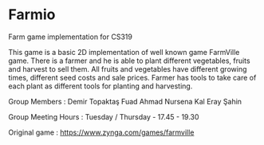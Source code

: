 # Farmio
Farm game implementation for CS319

This game is a basic 2D implementation of well known game FarmVille game. There is a farmer and he is able to plant different vegetables, fruits and harvest to sell them. All fruits and vegetables have different growing times, different seed costs and sale prices. Farmer has tools to take care of each plant as different tools for planting and harvesting. 

Group Members : 
Demir Topaktaş 
Fuad Ahmad 
Nursena Kal 
Eray Şahin

Group Meeting Hours : 
Tuesday / Thursday - 17.45 - 19.30

Original game : https://www.zynga.com/games/farmville
